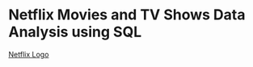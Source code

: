 # Netflix Movies and TV Shows Data Analysis using SQL

[Netflix Logo](https://github.com/Gowtham-ajai/Netflix_SQL_Project/blob/main/logo%20(1).png)
